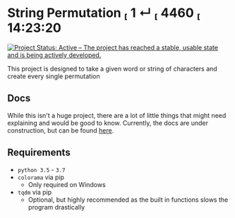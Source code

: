 # String Permutation                                  1 ↵  4460  14:23:20

[![Project Status: Active – The project has reached a stable, usable state and is being actively developed.](https://www.repostatus.org/badges/latest/active.svg)](https://www.repostatus.org/#active)

This project is designed to take a given word or string of characters and create every single permutation

## Docs

While this isn't a huge project, there are a lot of little things that might need explaining and would be good to know. Currently, the docs are under construction, but can be found [here](https://github.com/StrangeRanger/string-permutation/wiki/temp).

## Requirements

* `python 3.5` - `3.7`
* `colorama` via pip
  * Only required on Windows
* `tqdm` via pip
  * Optional, but highly recommended as the built in functions slows the program drastically
